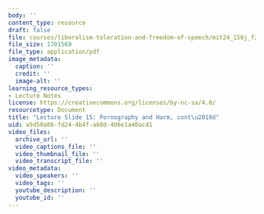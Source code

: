 ```yaml
---
body: ''
content_type: resource
draft: false
file: courses/liberalism-toleration-and-freedom-of-speech/mit24_150j_f23_lec15.pdf
file_size: 1701569
file_type: application/pdf
image_metadata:
  caption: ''
  credit: ''
  image-alt: ''
learning_resource_types:
- Lecture Notes
license: https://creativecommons.org/licenses/by-nc-sa/4.0/
resourcetype: Document
title: "Lecture Slide 15: Pornography and Harm, cont\u2019d"
uid: a5d50a86-fd24-4b4f-a60d-406e1a40ac41
video_files:
  archive_url: ''
  video_captions_file: ''
  video_thumbnail_file: ''
  video_transcript_file: ''
video_metadata:
  video_speakers: ''
  video_tags: ''
  youtube_description: ''
  youtube_id: ''
---
```

